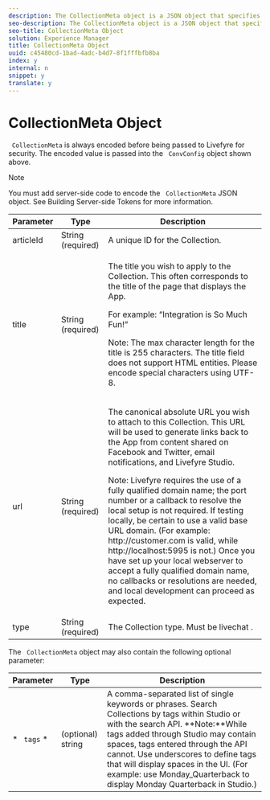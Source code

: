```yaml
---
description: The CollectionMeta object is a JSON object that specifies metadata to store within the Collection.
seo-description: The CollectionMeta object is a JSON object that specifies metadata to store within the Collection.
seo-title: CollectionMeta Object
solution: Experience Manager
title: CollectionMeta Object
uuid: c45480cd-1bad-4adc-b4d7-8f1fffbfb8ba
index: y
internal: n
snippet: y
translate: y
---
```


# CollectionMeta Object

` CollectionMeta` is always encoded before being passed to Livefyre for security. The encoded value is passed into the ` ConvConfig` object shown above.

>[!NOTE]
>
>You must add server-side code to encode the ` CollectionMeta` JSON object. See Building Server-side Tokens for more information. 


<table frame="all" rowsep="1" colsep="1" id="table_ibg_xc5_nz"> 
 <thead> 
  <tr> 
   <th class="entry"> Parameter </th> 
   <th class="entry"> Type </th> 
   <th class="entry"> Description </th> 
  </tr> 
 </thead>
 <tbody> 
  <tr> 
   <td> <span class="varname"> articleId </span> </td> 
   <td> String (required) </td> 
   <td> A unique ID for the Collection. </td> 
  </tr> 
  <tr> 
   <td> <span class="varname"> title </span> </td> 
   <td> String (required) </td> 
   <td> <p>The title you wish to apply to the Collection. This often corresponds to the title of the page that displays the App.</p> <p>For example: “Integration is So Much Fun!”</p> <p>Note:  The max character length for the title is 255 characters. The title field does not support HTML entities. Please encode special characters using UTF-8. </p> </td> 
  </tr> 
  <tr> 
   <td> <span class="varname"> url </span> </td> 
   <td> String (required) </td> 
   <td> <p>The canonical absolute URL you wish to attach to this Collection. This URL will be used to generate links back to the App from content shared on Facebook and Twitter, email notifications, and Livefyre Studio.</p> <p>Note:  Livefyre requires the use of a fully qualified domain name; the port number or a callback to resolve the local setup is not required. If testing locally, be certain to use a valid base URL domain. (For example: http://customer.com is valid, while http://localhost:5995 is not.) Once you have set up your local webserver to accept a fully qualified domain name, no callbacks or resolutions are needed, and local development can proceed as expected. </p> </td> 
  </tr> 
  <tr> 
   <td> <span class="varname"> type </span> </td> 
   <td> String (required) </td> 
   <td> The Collection type. Must be <span class="codeph"> livechat </span>. </td> 
  </tr> 
 </tbody> 
</table>

The ` CollectionMeta` object may also contain the following optional parameter:

|  Parameter  | Type  | Description  |
|---|---|---|
|  * ` tags` * | (optional) string  | A comma-separated list of single keywords or phrases. Search Collections by tags within Studio or with the search API. **Note:**While tags added through Studio may contain spaces, tags entered through the API cannot. Use underscores to define tags that will display spaces in the UI. (For example: use Monday_Quarterback to display Monday Quarterback in Studio.)  |

